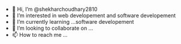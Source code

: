 - 👋 Hi, I’m @shekharchoudhary2810
- 👀 I’m interested in web developement and software developement
- 🌱 I’m currently learning ...software developement
- 💞️ I’m looking to collaborate on ...
- 📫 How to reach me ...

<!---
shekharchoudhary2810/shekharchoudhary2810 is a ✨ special ✨ repository because its `README.md` (this file) appears on your GitHub profile.
You can click the Preview link to take a look at your changes.
--->
